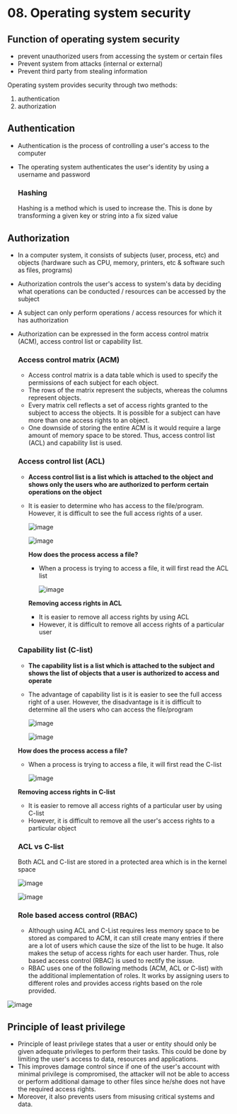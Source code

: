 # 08. Operating system security

## Function of operating system security
- prevent unauthorized users from accessing the system or certain files
- Prevent system from attacks (internal or external)
- Prevent third party from stealing information

Operating system provides security through two methods:
1. authentication
2. authorization

## Authentication
- Authentication is the process of controlling a user's access to the computer
- The operating system authenticates the user's identity by using a username and password

  ### Hashing
  Hashing is a method which is used to increase the. This is done by transforming a given key or string into a fix sized value

## Authorization
- In a computer system, it consists of subjects (user, process, etc) and objects (hardware such as CPU, memory, printers, etc & software such as files, programs)
- Authorization controls the user's access to system's data by deciding what operations can be conducted / resources can be accessed by the subject
- A subject can only perform operations / access resources for which it has authorization
- Authorization can be expressed in the form access control matrix (ACM), access control list or capability list.

  ### Access control matrix (ACM)
  - Access control matrix is a data table which is used to specify the permissions of each subject for each object.
  - The rows of the matrix represent the subjects, whereas the columns represent objects.
  - Every matrix cell reflects a set of access rights granted to the subject to access the objects. It is possible for a subject can have more than one access rights to an object.
  - One downside of storing the entire ACM is it would require a large amount of memory space to be stored. Thus, access control list (ACL) and capability list is used.

  ### Access control list (ACL)
  - **Access control list is a list which is attached to the object and shows only the users who are authorized to perform certain operations on the object**
  - It is easier to determine who has access to the file/program. However, it is difficult to see the full access rights of a user.

    ![image](https://github.com/user-attachments/assets/4603e9d6-00c9-488c-8737-f1fd2db34976)

    ![image](https://github.com/user-attachments/assets/bafbf101-7951-45d4-a253-d2b4b33be4a0)

    **How does the process access a file?**
    - When a process is trying to access a file, it will first read the ACL list

      ![image](https://github.com/user-attachments/assets/5722c130-9f6b-43c6-83f8-7c62d65f34c2)

    **Removing access rights in ACL**
    - It is easier to remove all access rights by using ACL
    - However, it is difficult to remove all access rights of a particular user

  ### Capability list (C-list)
  - **The capability list is a list which is attached to the subject and shows the list of objects that a user is authorized to access and operate**
  - The advantage of capability list is it is easier to see the full access right of a user. However, the disadvantage is it is difficult to determine all the users who can access the file/program
  
    ![image](https://github.com/user-attachments/assets/ab1ef889-d6a3-4c8a-93b7-c3aaee29f59d)

    ![image](https://github.com/user-attachments/assets/9735d345-ab57-41c9-b57a-54334d8c69fa)

   **How does the process access a file?**
    - When a process is trying to access a file, it will first read the C-list

      ![image](https://github.com/user-attachments/assets/57dcd534-5779-4461-9cb5-82cc03c6624f)

    **Removing access rights in C-list**
    - It is easier to remove all access rights of a particular user by using C-list
    - However, it is difficult to remove all the user's access rights to a particular object

  ### ACL vs C-list
  Both ACL and C-list are stored in a protected area which is in the kernel space

  ![image](https://github.com/user-attachments/assets/474a0f67-8c22-4a94-8ef9-96f562f9cb82)

  ![image](https://github.com/user-attachments/assets/73737aaa-a29b-4b41-bb0a-1f62d427e976)

  ### Role based access control (RBAC)
  - Although using ACL and C-List requires less memory space to be stored as compared to ACM, it can still create many entries if there are a lot of users which cause the size of the list to be huge. It also makes the setup of access rights for each user harder. Thus, role based access control (RBAC) is used to rectify the issue.
  - RBAC uses one of the following methods (ACM, ACL or C-list) with the additional implementation of roles. It works by assigning users to different roles and provides access rights based on the role provided.

![image](https://github.com/user-attachments/assets/47bdfe7d-0c3b-42bc-970d-d9e5c249ba63)

## Principle of least privilege
- Principle of least privilege states that a user or entity should only be given adequate privileges to perform their tasks. This could be done by limiting the user's access to data, resources and applications.
- This improves damage control since if one of the user's account with minimal privilege is compromised, the attacker will not be able to access or perform additional damage to other files since he/she does not have the required access rights.
- Moreover, it also prevents users from misusing critical systems and data.
